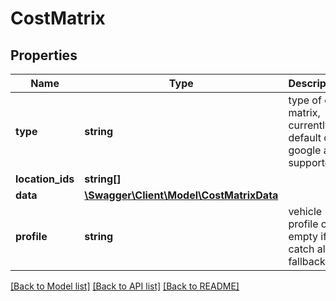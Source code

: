 # CostMatrix

## Properties
Name | Type | Description | Notes
------------ | ------------- | ------------- | -------------
**type** | **string** | type of cost matrix, currently default or google are supported | [optional] 
**location_ids** | **string[]** |  | [optional] 
**data** | [**\Swagger\Client\Model\CostMatrixData**](CostMatrixData.md) |  | [optional] 
**profile** | **string** | vehicle profile or empty if catch all fallback | [optional] 

[[Back to Model list]](../../README.md#documentation-for-models) [[Back to API list]](../../README.md#documentation-for-api-endpoints) [[Back to README]](../../README.md)

